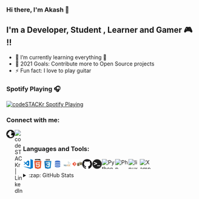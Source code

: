 ### Hi there, I'm Akash 👋


## I'm a Developer, Student , Learner and Gamer 🎮 !!

- 🌱 I’m currently learning everything 🤣
- 🥅 2021 Goals: Contribute more to Open Source projects
- ⚡ Fun fact: I love to play guitar

### Spotify Playing 🎧

[<img src="https://now-playing-codestackr.vercel.app/api/spotify-playing" alt="codeSTACKr Spotify Playing" width="350" />](https://open.spotify.com/user/swyqyimdc12jajde4vpwd2x1b)

### Connect with me:

<img align="left" alt="codeSTACKr.com" width="22px" src="https://raw.githubusercontent.com/iconic/open-iconic/master/svg/globe.svg" />

[<img align="left" alt="codeSTACKr | LinkedIn" width="22px" src="https://cdn.jsdelivr.net/npm/simple-icons@v3/icons/linkedin.svg" />][linkedin]


<br />

### Languages and Tools:

<img align="left" alt="Visual Studio Code" width="26px" src="https://raw.githubusercontent.com/github/explore/80688e429a7d4ef2fca1e82350fe8e3517d3494d/topics/visual-studio-code/visual-studio-code.png" />

<img align="left" alt="HTML5" width="26px" src="https://raw.githubusercontent.com/github/explore/80688e429a7d4ef2fca1e82350fe8e3517d3494d/topics/html/html.png" />

<img align="left" alt="CSS3" width="26px" src="https://raw.githubusercontent.com/github/explore/80688e429a7d4ef2fca1e82350fe8e3517d3494d/topics/css/css.png" />

<img align="left" alt="SQL" width="26px" src="https://raw.githubusercontent.com/github/explore/80688e429a7d4ef2fca1e82350fe8e3517d3494d/topics/sql/sql.png" />

<img align="left" alt="MySQL" width="26px" src="https://raw.githubusercontent.com/github/explore/80688e429a7d4ef2fca1e82350fe8e3517d3494d/topics/mysql/mysql.png" />

<img align="left" alt="Git" width="26px" src="https://raw.githubusercontent.com/github/explore/80688e429a7d4ef2fca1e82350fe8e3517d3494d/topics/git/git.png" />

<img align="left" alt="GitHub" width="26px" src="https://raw.githubusercontent.com/github/explore/78df643247d429f6cc873026c0622819ad797942/topics/github/github.png" />

<img align="left" alt="Terminal" width="26px" src="https://raw.githubusercontent.com/github/explore/80688e429a7d4ef2fca1e82350fe8e3517d3494d/topics/terminal/terminal.png" />

<img align="left" alt="Python" width="35px" height ="26px" src="https://user-images.githubusercontent.com/42912055/103165247-47cfc080-483b-11eb-98c3-2dcd871c6e6b.png" />

<img align="left" alt="Php" width="35px" height ="26px" src="https://user-images.githubusercontent.com/42912055/103165289-d3e1e800-483b-11eb-8597-3eda5940b2cf.png" />

<img align="left" alt="linux" width="30px" height ="26px" src="https://user-images.githubusercontent.com/42912055/103165334-4eab0300-483c-11eb-835a-fe05c8756101.png" />

<img align="left" alt="Xampp" width="30px" height ="26px" src="https://user-images.githubusercontent.com/42912055/103165356-a0ec2400-483c-11eb-93b4-7c6027b93593.png" />




<br>
<br>
  
<details>
  <summary>:zap: GitHub Stats</summary>

  <img align="left" alt="bunnysworld's GitHub Stats" src="https://github-readme-stats.codestackr.vercel.app/api?username=bunnysworld&show_icons=true&hide_border=true" />

</details>

[linkedin]: https://www.linkedin.com/in/akash-dwivedi-aba232154/
